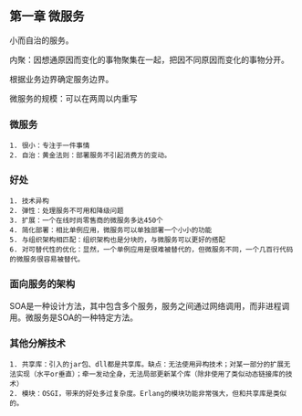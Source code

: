 ## 第一章 微服务

小而自治的服务。

内聚：因想通原因而变化的事物聚集在一起，把因不同原因而变化的事物分开。

根据业务边界确定服务边界。

微服务的规模：可以在两周以内重写

### 微服务
	1. 很小：专注于一件事情
	2. 自治：黄金法则：部署服务不引起消费方的变动。

### 好处
	1. 技术异构
	2. 弹性：处理服务不可用和降级问题
	3. 扩展：一个在线时尚零售商的微服务多达450个
	4. 简化部署：相比单例应用，微服务可以单独部署一个小小的功能
	5. 与组织架构相匹配：组织架构也是分块的，与微服务可以更好的搭配
	6. 对可替代性的优化：显然，一个单例应用是很难被替代的，但微服务不同，一个几百行代码的微服务很容易被替代。

### 面向服务的架构
SOA是一种设计方法，其中包含多个服务，服务之间通过网络调用，而非进程调用。微服务是SOA的一种特定方法。

### 其他分解技术
	1. 共享库：引入的jar包、dll都是共享库。缺点：无法使用异构技术；对某一部分的扩展无法实现（水平or垂直）；牵一发动全身，无法局部更新某个库（除非使用了类似动态链接库的技术）
	2. 模块：OSGI，带来的好处多过复杂度。Erlang的模块功能非常强大，但和共享库是类似的。
